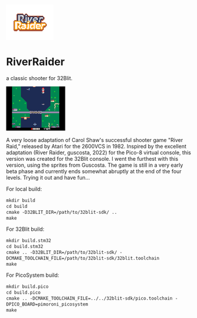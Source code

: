![](/assets/image.png)
# RiverRaider
a classic shooter for 32Blit.

![](/assets/screenshot.bmp)

A very loose adaptation of Carol Shaw's successful shooter game "River Raid," released by Atari for the 2600VCS in 1982.
Inspired by the excellent adaptation (River Raider, guscosta, 2022) for the Pico-8 virtual console, this version was created for the 32Blit console.
I went the furthest with this version, using the sprites from Guscosta.
The game is still in a very early beta phase and currently ends somewhat abruptly at the end of the four levels.
Trying it out and have fun...

For local build:
```
mkdir build
cd build
cmake -D32BLIT_DIR=/path/to/32blit-sdk/ ..
make
```

For 32Blit build:
```
mkdir build.stm32
cd build.stm32
cmake .. -D32BLIT_DIR=/path/to/32blit-sdk/ -DCMAKE_TOOLCHAIN_FILE=/path/to/32blit-sdk/32blit.toolchain
make
```

For PicoSystem build:
```
mkdir build.pico
cd build.pico
cmake .. -DCMAKE_TOOLCHAIN_FILE=../../32blit-sdk/pico.toolchain -DPICO_BOARD=pimoroni_picosystem
make
```
